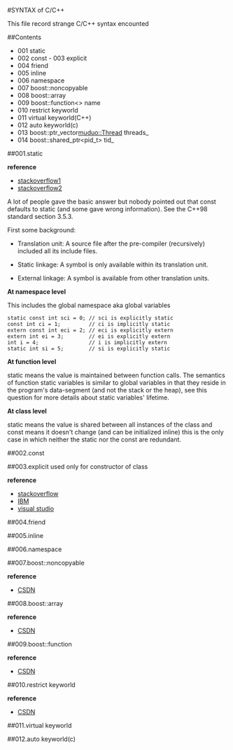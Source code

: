 #SYNTAX of C/C++

 This file record strange C/C++ syntax encounted

##Contents
 - 001 static 
 - 002 const - 003 explicit
 - 004 friend
 - 005 inline
 - 006 namespace
 - 007 boost::noncopyable
 - 008 boost::array
 - 009 boost::function\<\> name
 - 010 restrict keyworld
 - 011 virtual keyworld(C++)
 - 012 auto keyworld(c)
 - 013 boost::ptr_vector<muduo::Thread> threads_
 - 014 boost::shared_ptr<pid_t> tid_



##001.static

**reference**

- [stackoverflow1](http://stackoverflow.com/questions/177437/const-static)
- [stackoverflow2](http://stackoverflow.com/questions/1312241/using-a-static-const-int-in-a-struct-class)

A lot of people gave the basic answer but nobody pointed out that const 
defaults to static (and some gave wrong information). See the C++98 standard 
section 3.5.3.

First some background:

- Translation unit: A source file after the pre-compiler (recursively) included 
all its include files.

- Static linkage: A symbol is only available within its translation unit.

- External linkage: A symbol is available from other translation units.

**At namespace level**

This includes the global namespace aka global variables

```
static const int sci = 0; // sci is explicitly static
const int ci = 1;         // ci is implicitly static
extern const int eci = 2; // eci is explicitly extern
extern int ei = 3;        // ei is explicitly extern
int i = 4;                // i is implicitly extern
static int si = 5;        // si is explicitly static
```

**At function level**

static means the value is maintained between function calls.
The semantics of function static variables is similar to global variables in 
that they reside in the program's data-segment (and not the stack or the heap),
see this question for more details about static variables' lifetime.

**At class level**

static means the value is shared between all instances of the class and const 
means it doesn't change (and can be initialized inline) this is the only case 
in which neither the static nor the const are redundant.

##002.const

##003.explicit
used only for constructor of class

**reference**
- [stackoverflow](http://stackoverflow.com/questions/121162/what-does-the-explicit-keyword-in-c-mean)
- [IBM](http://publib.boulder.ibm.com/infocenter/comphelp/v8v101/index.jsp?topic=%2Fcom.ibm.xlcpp8a.doc%2Flanguage%2Fref%2Fexplicit_keyword.htm)
- [visual studio](http://msdn.microsoft.com/en-us/library/vstudio/h1y7x448.aspx)

##004.friend

##005.inline

##006.namespace

##007.boost::noncopyable

**reference**

- [CSDN](http://blog.csdn.net/huang_xw/article/details/8248960)

##008.boost::array

**reference**

- [CSDN](http://blog.csdn.net/huang_xw/article/details/8248361)

##009.boost::function

**reference**

- [CSDN](http://blog.csdn.net/huang_xw/article/details/8249278)

##010.restrict keyworld

**reference**

- [CSDN](http://blog.csdn.net/llf021421/article/details/8092602)

##011.virtual keyworld


##012.auto keyworld(c)
